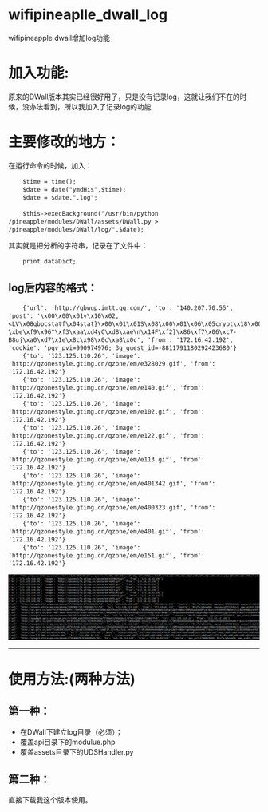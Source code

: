# wifipineaplle_dwall_log
wifipineapple dwall增加log功能


# 加入功能: 

原来的DWall版本其实已经很好用了，只是没有记录log，这就让我们不在的时候，没办法看到，所以我加入了记录log的功能.



# 主要修改的地方：

在运行命令的时候，加入：

        $time = time();
        $date = date("ymdHis",$time);
        $date = $date.".log";

        $this->execBackground("/usr/bin/python /pineapple/modules/DWall/assets/DWall.py > /pineapple/modules/DWall/log/".$date);
    

其实就是把分析的字符串，记录在了文件中：
      
        print dataDict;


## log后内容的格式：


		{'url': 'http://qbwup.imtt.qq.com/', 'to': '140.207.70.55', 'post': '\x00\x00\x01v\x10\x02,<LV\x08qbpcstatf\x04stat}\x00\x01\x01S\x08\x00\x01\x06\x05crypt\x18\x00\x01\x06\nlist<char>\x1d\x00\x01\x015\r\x00\x01\x010\x9a\x07\x9d8\xca&h>\x12\xa4a\xaex\xe2u17\xd4\x85\x159\xd8l2\xc3A6N\xe0D\x802\x88\x8f1z\xd6\xd0\x05\xf7_J"9Y\x12\xb8\xfa\xe5\x84\x90G\tNA\x90x\x0b`&)\xf1\xb7~\x01\x91L\xa3\xa5*r\xe1\xea3\xb9\xaeQ\xfa\xca&\xd5r\xf3X\xc6]\xca\x8a\x9f\x15\xd3\xf0\x15\xc4\'\x00\xa7\xdd\xfc\xa4K\xeb(\x1e\x89\xf1\x1f\x020\x17\xf5\xde\xa0\x96\x11\xec\x92\xa8\xe0q\x13\xf1\xc62\x04!\xea\xd1\x0b)7\xc8\x16V\x89_\x88\x9e^\xa7\xe1`\x17s\xbcib\x9c\xcf\xec\xd8\x19\xb3p79\xbdg\xb5g\xc6\x16/\\\xc9\xb8\xca\xab\x16n\xfd\xc5\xd7GaX\xc0\xdc\xa0\xf1\xe6k\xa9\xb4\r\x8cI8\x14\xe4\xc54|\x03\xf85~\xad\xedj0u5\x12\xe8>\x91\'\xfb\xe8\xd6\xcb\xcc.\x0b\xa8\xdb\x11\xb2\x16\xb5\'\xc27\x17\xe6o\xbd=\xb9\x8a^\x81\x80\xad;,4\x11\xf5\xc7!RMhx\xba\x82g\xa2\xf7\x94U\x896j\x8fd"\xb8>,\x00uC\xf2\xac\xef\xbeQ;fQo\xa7 \xbe\xf9\x96^\xf3\xaa\xd4yC\xd8\xae\n\x14F\xf2}\x86\xf7\x06\xc7-B8uj\xa0\xd7\x1e\x8c\x98\x0c\xa8\x0c', 'from': '172.16.42.192', 'cookie': 'pgv_pvi=990974976; 3g_guest_id=-8811791180292423680'}
		{'to': '123.125.110.26', 'image': 'http://qzonestyle.gtimg.cn/qzone/em/e328029.gif', 'from': '172.16.42.192'}
		{'to': '123.125.110.26', 'image': 'http://qzonestyle.gtimg.cn/qzone/em/e140.gif', 'from': '172.16.42.192'}
		{'to': '123.125.110.26', 'image': 'http://qzonestyle.gtimg.cn/qzone/em/e102.gif', 'from': '172.16.42.192'}
		{'to': '123.125.110.26', 'image': 'http://qzonestyle.gtimg.cn/qzone/em/e122.gif', 'from': '172.16.42.192'}
		{'to': '123.125.110.26', 'image': 'http://qzonestyle.gtimg.cn/qzone/em/e113.gif', 'from': '172.16.42.192'}
		{'to': '123.125.110.26', 'image': 'http://qzonestyle.gtimg.cn/qzone/em/e401342.gif', 'from': '172.16.42.192'}
		{'to': '123.125.110.26', 'image': 'http://qzonestyle.gtimg.cn/qzone/em/e400323.gif', 'from': '172.16.42.192'}
		{'to': '123.125.110.26', 'image': 'http://qzonestyle.gtimg.cn/qzone/em/e401.gif', 'from': '172.16.42.192'}
		{'to': '123.125.110.26', 'image': 'http://qzonestyle.gtimg.cn/qzone/em/e151.gif', 'from': '172.16.42.192'}


![](demo.png)


--------

# 使用方法:(两种方法) 

## 第一种：

- 在DWall下建立log目录（必须）；
- 覆盖api目录下的modulue.php
- 覆盖assets目录下的UDSHandler.py 

## 第二种：

直接下载我这个版本使用。
